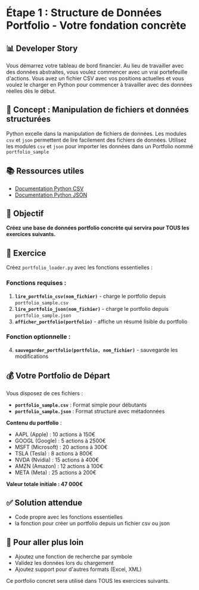 # Étape 1 : Structure de Données Portfolio - Votre fondation concrète

## 📊 Developer Story
Vous démarrez votre tableau de bord financier. Au lieu de travailler avec des données abstraites, vous voulez commencer avec un vrai portefeuille d'actions. Vous avez un fichier CSV avec vos positions actuelles et vous voulez le charger en Python pour commencer à travailler avec des données réelles dès le début.

## 🎯 Concept : Manipulation de fichiers et données structurées
Python excelle dans la manipulation de fichiers de données. Les modules `csv` et `json` permettent de lire facilement des fichiers de données. Utilisez les modules `csv` et `json` pour importer les données dans un Portfolio nommé `portfolio_sample`

## 📚 Ressources utiles
- [Documentation Python CSV](https://docs.python.org/3/library/csv.html)
- [Documentation Python JSON](https://docs.python.org/3/library/json.html)

## 🎯 Objectif
**Créez une base de données portfolio concrète qui servira pour TOUS les exercices suivants.**

## 📝 Exercice
Créez `portfolio_loader.py` avec les fonctions essentielles :

### Fonctions requises :
1. **`lire_portfolio_csv(nom_fichier)`** - charge le portfolio depuis `portfolio_sample.csv`
2. **`lire_portfolio_json(nom_fichier)`** - charge le portfolio depuis `portfolio_sample.json`
3. **`afficher_portfolio(portfolio)`** - affiche un résumé lisible du portfolio

### Fonction optionnelle :
4. **`sauvegarder_portfolio(portfolio, nom_fichier)`** - sauvegarde les modifications

## 💰 Votre Portfolio de Départ
Vous disposez de ces fichiers :
- **`portfolio_sample.csv`** : Format simple pour débutants
- **`portfolio_sample.json`** : Format structuré avec métadonnées

**Contenu du portfolio** :
- AAPL (Apple) : 10 actions à 150€
- GOOGL (Google) : 5 actions à 2500€  
- MSFT (Microsoft) : 20 actions à 300€
- TSLA (Tesla) : 8 actions à 800€
- NVDA (Nvidia) : 15 actions à 400€
- AMZN (Amazon) : 12 actions à 100€
- META (Meta) : 25 actions à 200€

**Valeur totale initiale : 47 000€**

## ✅ Solution attendue
- Code propre avec les fonctions essentielles
- la fonction pour créer un portfolio depuis un fichier csv ou json

## 🚀 Pour aller plus loin
- Ajoutez une fonction de recherche par symbole
- Validez les données lors du chargement
- Ajoutez support pour d'autres formats (Excel, XML)

Ce portfolio concret sera utilisé dans TOUS les exercices suivants.

